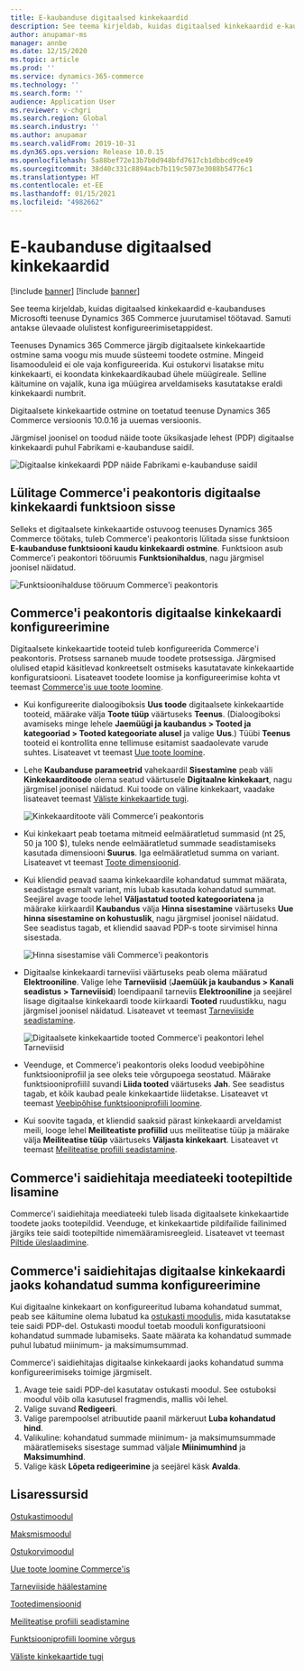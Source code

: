 ```yaml
---
title: E-kaubanduse digitaalsed kinkekaardid
description: See teema kirjeldab, kuidas digitaalsed kinkekaardid e-kaubanduses Microsofti teenuse Dynamics 365 Commerce juurutamisel töötavad. Samuti antakse ülevaade olulistest konfigureerimisetappidest.
author: anupamar-ms
manager: annbe
ms.date: 12/15/2020
ms.topic: article
ms.prod: ''
ms.service: dynamics-365-commerce
ms.technology: ''
ms.search.form: ''
audience: Application User
ms.reviewer: v-chgri
ms.search.region: Global
ms.search.industry: ''
ms.author: anupamar
ms.search.validFrom: 2019-10-31
ms.dyn365.ops.version: Release 10.0.15
ms.openlocfilehash: 5a88bef72e13b7b0d948bfd7617cb1dbbcd9ce49
ms.sourcegitcommit: 38d40c331c8894acb7b119c5073e3088b54776c1
ms.translationtype: HT
ms.contentlocale: et-EE
ms.lasthandoff: 01/15/2021
ms.locfileid: "4982662"
---
```

# <a name="e-commerce-digital-gift-cards"></a>E-kaubanduse digitaalsed kinkekaardid

[!include [banner](includes/banner.md)]
[!include [banner](includes/preview-banner.md)]

See teema kirjeldab, kuidas digitaalsed kinkekaardid e-kaubanduses Microsofti teenuse Dynamics 365 Commerce juurutamisel töötavad. Samuti antakse ülevaade olulistest konfigureerimisetappidest.

Teenuses Dynamics 365 Commerce järgib digitaalsete kinkekaartide ostmine sama voogu mis muude süsteemi toodete ostmine. Mingeid lisamooduleid ei ole vaja konfigureerida. Kui ostukorvi lisatakse mitu kinkekaarti, ei koondata kinkekaardikaubad ühele müügireale. Selline käitumine on vajalik, kuna iga müügirea arveldamiseks kasutatakse eraldi kinkekaardi numbrit.

Digitaalsete kinkekaartide ostmine on toetatud teenuse Dynamics 365 Commerce versioonis 10.0.16 ja uuemas versioonis.

Järgmisel joonisel on toodud näide toote üksikasjade lehest (PDP) digitaalse kinkekaardi puhul Fabrikami e-kaubanduse saidil.

![Digitaalse kinkekaardi PDP näide Fabrikami e-kaubanduse saidil](./media/GiftcardPDP.PNG)

## <a name="turn-on-the-digital-gift-card-feature-in-commerce-headquarters"></a>Lülitage Commerce'i peakontoris digitaalse kinkekaardi funktsioon sisse

Selleks et digitaalsete kinkekaartide ostuvoog teenuses Dynamics 365 Commerce töötaks, tuleb Commerce'i peakontoris lülitada sisse funktsioon **E-kaubanduse funktsiooni kaudu kinkekaardi ostmine**. Funktsioon asub Commerce'i peakontori tööruumis **Funktsionihaldus**, nagu järgmisel joonisel näidatud.

![Funktsioonihalduse tööruum Commerce'i peakontoris](./media/Featureflag.PNG)

## <a name="configure-a-digital-gift-card-in-commerce-headquarters"></a>Commerce'i peakontoris digitaalse kinkekaardi konfigureerimine

Digitaalsete kinkekaartide tooteid tuleb konfigureerida Commerce'i peakontoris. Protsess sarnaneb muude toodete protsessiga. Järgmised olulised etapid käsitlevad konkreetselt ostmiseks kasutatavate kinkekaartide konfiguratsiooni. Lisateavet toodete loomise ja konfigureerimise kohta vt teemast [Commerce'is uue toote loomine](create-new-product-commerce.md).

- Kui konfigureerite dialoogiboksis **Uus toode** digitaalsete kinkekaartide tooteid, määrake välja **Toote tüüp** väärtuseks **Teenus**. (Dialoogiboksi avamiseks minge lehele **Jaemüügi ja kaubandus \> Tooted ja kategooriad \> Tooted kategooriate alusel** ja valige **Uus**.) Tüübi **Teenus** tooteid ei kontrollita enne tellimuse esitamist saadaolevate varude suhtes. Lisateavet vt teemast [Uue toote loomine](create-new-product-commerce.md#create-a-new-product).
- Lehe **Kaubanduse parameetrid** vahekaardil **Sisestamine** peab väli **Kinkekaarditoode** olema seatud väärtusele **Digitaalne kinkekaart**, nagu järgmisel joonisel näidatud. Kui toode on väline kinkekaart, vaadake lisateavet teemast [Väliste kinkekaartide tugi](./dev-itpro/gift-card.md).

    ![Kinkekaarditoote väli Commerce'i peakontoris](./media/PostGiftcard.png)

- Kui kinkekaart peab toetama mitmeid eelmääratletud summasid (nt 25, 50 ja 100 $), tuleks nende eelmääratletud summade seadistamiseks kasutada dimensiooni **Suurus**. Iga eelmääratletud summa on variant. Lisateavet vt teemast [Toote dimensioonid](https://docs.microsoft.com/dynamics365/supply-chain/pim/product-dimensions?toc=/dynamics365/retail/toc.json).
- Kui kliendid peavad saama kinkekaardile kohandatud summat määrata, seadistage esmalt variant, mis lubab kasutada kohandatud summat. Seejärel avage toode lehel **Väljastatud tooted kategooriatena** ja määrake kiirkaardil **Kaubandus** välja **Hinna sisestamine** väärtuseks **Uue hinna sisestamine on kohustuslik**, nagu järgmisel joonisel näidatud. See seadistus tagab, et kliendid saavad PDP-s toote sirvimisel hinna sisestada.

    ![Hinna sisestamise väli Commerce'i peakontoris](./media/KeyInPrice.png)

- Digitaalse kinkekaardi tarneviisi väärtuseks peab olema määratud **Elektrooniline**. Valige lehe **Tarneviisid** (**Jaemüük ja kaubandus \> Kanali seadistus \> Tarneviisid**) loendipaanil tarneviis **Elektrooniline** ja seejärel lisage digitaalse kinkekaardi toode kiirkaardi **Tooted** ruudustikku, nagu järgmisel joonisel näidatud. Lisateavet vt teemast [Tarneviiside seadistamine](https://docs.microsoft.com/dynamicsax-2012/appuser-itpro/set-up-modes-of-delivery).

    ![Digitaalsete kinkekaartide tooted Commerce'i peakontori lehel Tarneviisid](./media/ElectronicMode.PNG)

- Veenduge, et Commerce'i peakontoris oleks loodud veebipõhine funktsiooniprofiil ja see oleks teie võrgupoega seostatud. Määrake funktsiooniprofiilil suvandi **Liida tooted** väärtuseks **Jah**. See seadistus tagab, et kõik kaubad peale kinkekaartide liidetakse. Lisateavet vt teemast [Veebipõhise funktsiooniprofiili loomine](online-functionality-profile.md).
- Kui soovite tagada, et kliendid saaksid pärast kinkekaardi arveldamist meili, looge lehel **Meiliteatiste profiilid** uus meiliteatise tüüp ja määrake välja **Meiliteatise tüüp** väärtuseks **Väljasta kinkekaart**. Lisateavet vt teemast [Meiliteatise profiili seadistamine](email-notification-profiles.md).

## <a name="add-product-images-to-the-commerce-site-builder-media-library"></a>Commerce'i saidiehitaja meediateeki tootepiltide lisamine

Commerce'i saidiehitaja meediateeki tuleb lisada digitaalsete kinkekaartide toodete jaoks tootepildid. Veenduge, et kinkekaartide pildifailide failinimed järgiks teie saidi tootepiltide nimemääramisreegleid. Lisateavet vt teemast [Piltide üleslaadimine](dam-upload-images.md).

## <a name="configure-a-custom-amount-for-a-digital-gift-card-in-commerce-site-builder"></a>Commerce'i saidiehitajas digitaalse kinkekaardi jaoks kohandatud summa konfigureerimine

Kui digitaalne kinkekaart on konfigureeritud lubama kohandatud summat, peab see käitumine olema lubatud ka [ostukasti moodulis](add-buy-box.md), mida kasutatakse teie saidi PDP-del. Ostukasti moodul toetab mooduli konfiguratsiooni kohandatud summade lubamiseks. Saate määrata ka kohandatud summade puhul lubatud miinimum- ja maksimumsummad.

Commerce'i saidiehitajas digitaalse kinkekaardi jaoks kohandatud summa konfigureerimiseks toimige järgmiselt.

1. Avage teie saidi PDP-del kasutatav ostukasti moodul. See ostuboksi moodul võib olla kasutusel fragmendis, mallis või lehel.
1. Valige suvand **Redigeeri**.
1. Valige parempoolsel atribuutide paanil märkeruut **Luba kohandatud hind**.
1. Valikuline: kohandatud summade miinimum- ja maksimumsummade määratlemiseks sisestage summad väljale **Miinimumhind** ja **Maksimumhind**.
1. Valige käsk **Lõpeta redigeerimine** ja seejärel käsk **Avalda**.

## <a name="additional-resources"></a>Lisaressursid

[Ostukastimoodul](add-buy-box.md)

[Maksmismoodul](add-checkout-module.md)

[Ostukorvimoodul](add-cart-module.md)

[Uue toote loomine Commerce'is](create-new-product-commerce.md)

[Tarneviiside häälestamine](https://docs.microsoft.com/dynamicsax-2012/appuser-itpro/set-up-modes-of-delivery)

[Tootedimensioonid](https://docs.microsoft.com/dynamics365/supply-chain/pim/product-dimensions?toc=/dynamics365/retail/toc.json)

[Meiliteatise profiili seadistamine](email-notification-profiles.md)

[Funktsiooniprofiili loomine võrgus](online-functionality-profile.md)

[Väliste kinkekaartide tugi](./dev-itpro/gift-card.md)
